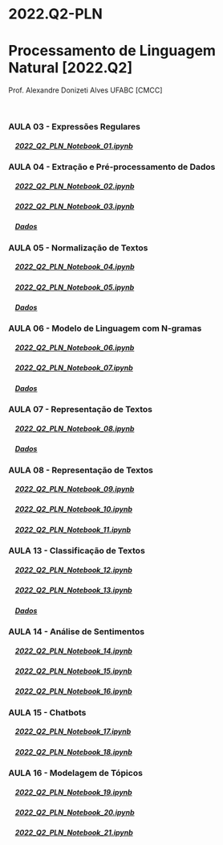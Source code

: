 # 2022.Q2-PLN
# Processamento de Linguagem Natural [2022.Q2]

Prof. Alexandre Donizeti Alves
UFABC [CMCC]

<br>

### **AULA 03 - Expressões Regulares**

##### &nbsp;&nbsp;&nbsp; [2022_Q2_PLN_Notebook_01.ipynb](https://github.com/adalves-ufabc/2022.Q2-PLN/blob/main/Aula%2003/2022-Q2%20PLN%20Notebook%2001.ipynb)

### **AULA 04 - Extração e Pré-processamento de Dados**

##### &nbsp;&nbsp;&nbsp; [2022_Q2_PLN_Notebook_02.ipynb](https://github.com/adalves-ufabc/2022.Q2-PLN/blob/main/Aula%2004/2022_Q2_PLN_Notebook_02.ipynb)
  
##### &nbsp;&nbsp;&nbsp; [2022_Q2_PLN_Notebook_03.ipynb](https://github.com/adalves-ufabc/2022.Q2-PLN/blob/main/Aula%2004/2022_Q2_PLN_Notebook_03.ipynb)

##### &nbsp;&nbsp;&nbsp; [Dados](https://drive.google.com/drive/folders/19WMti6LyQTR4XLGiVEZ5Oumz9BLJRr2e?usp=sharing) 

### **AULA 05 - Normalização de Textos**

##### &nbsp;&nbsp;&nbsp; [2022_Q2_PLN_Notebook_04.ipynb](https://github.com/adalves-ufabc/2022.Q2-PLN/blob/main/Aula%2005/2022_Q2_PLN_Notebook_04.ipynb)
  
##### &nbsp;&nbsp;&nbsp; [2022_Q2_PLN_Notebook_05.ipynb](https://github.com/adalves-ufabc/2022.Q2-PLN/blob/main/Aula%2005/2022_Q2_PLN_Notebook_05.ipynb)
  
##### &nbsp;&nbsp;&nbsp; [Dados](https://github.com/adalves-ufabc/2022.Q2-PLN/tree/main/Aula%2005/dados) 

### **AULA 06 - Modelo de Linguagem com N-gramas**

##### &nbsp;&nbsp;&nbsp; [2022_Q2_PLN_Notebook_06.ipynb](https://github.com/adalves-ufabc/2022.Q2-PLN/blob/main/Aula%2006/2022_Q2_PLN_Notebook_06.ipynb)
  
##### &nbsp;&nbsp;&nbsp; [2022_Q2_PLN_Notebook_07.ipynb](https://github.com/adalves-ufabc/2022.Q2-PLN/blob/main/Aula%2006/2022_Q2_PLN_Notebook_07.ipynb)
  
##### &nbsp;&nbsp;&nbsp; [Dados](https://github.com/adalves-ufabc/2022.Q2-PLN/tree/main/Aula%2006/dados) 

### **AULA 07 - Representação de Textos**

##### &nbsp;&nbsp;&nbsp; [2022_Q2_PLN_Notebook_08.ipynb](https://github.com/adalves-ufabc/2022.Q2-PLN/blob/main/Aula%2007/2022_Q2_PLN_Notebook_08.ipynb)
  
##### &nbsp;&nbsp;&nbsp; [Dados](https://github.com/adalves-ufabc/2022.Q2-PLN/tree/main/Aula%2007/dados) 

### **AULA 08 - Representação de Textos**

##### &nbsp;&nbsp;&nbsp; [2022_Q2_PLN_Notebook_09.ipynb](https://github.com/adalves-ufabc/2022.Q2-PLN/blob/main/Aula%2008/2022_Q2_PLN_Notebook_09.ipynb)

##### &nbsp;&nbsp;&nbsp; [2022_Q2_PLN_Notebook_10.ipynb](https://github.com/adalves-ufabc/2022.Q2-PLN/blob/main/Aula%2008/2022_Q2_PLN_Notebook_10.ipynb)

##### &nbsp;&nbsp;&nbsp; [2022_Q2_PLN_Notebook_11.ipynb](https://github.com/adalves-ufabc/2022.Q2-PLN/blob/main/Aula%2008/2022_Q2_PLN_Notebook_11.ipynb)

### **AULA 13 - Classificação de Textos**

##### &nbsp;&nbsp;&nbsp; [2022_Q2_PLN_Notebook_12.ipynb](https://github.com/adalves-ufabc/2022.Q2-PLN/blob/main/Aula%2013/2022_Q2_PLN_Notebook_12.ipynb)

##### &nbsp;&nbsp;&nbsp; [2022_Q2_PLN_Notebook_13.ipynb](https://github.com/adalves-ufabc/2022.Q2-PLN/blob/main/Aula%2013/2022_Q2_PLN_Notebook_13.ipynb)

##### &nbsp;&nbsp;&nbsp; [Dados](https://github.com/adalves-ufabc/2022.Q2-PLN/tree/main/Aula%2013/dados) 

### **AULA 14 - Análise de Sentimentos**

##### &nbsp;&nbsp;&nbsp; [2022_Q2_PLN_Notebook_14.ipynb](https://github.com/adalves-ufabc/2022.Q2-PLN/blob/main/Aula%2014/2022_Q2_PLN_Notebook_14.ipynb)

##### &nbsp;&nbsp;&nbsp; [2022_Q2_PLN_Notebook_15.ipynb](https://github.com/adalves-ufabc/2022.Q2-PLN/blob/main/Aula%2014/2022_Q2_PLN_Notebook_15.ipynb)

##### &nbsp;&nbsp;&nbsp; [2022_Q2_PLN_Notebook_16.ipynb](https://github.com/adalves-ufabc/2022.Q2-PLN/blob/main/Aula%2014/2022_Q2_PLN_Notebook_16.ipynb)

### **AULA 15 - Chatbots**

##### &nbsp;&nbsp;&nbsp; [2022_Q2_PLN_Notebook_17.ipynb](https://github.com/adalves-ufabc/2022.Q2-PLN/blob/main/Aula%2015/2022_Q2_PLN_Notebook_17.ipynb)

##### &nbsp;&nbsp;&nbsp; [2022_Q2_PLN_Notebook_18.ipynb](https://github.com/adalves-ufabc/2022.Q2-PLN/blob/main/Aula%2015/2022_Q2_PLN_Notebook_18.ipynb)

### **AULA 16 - Modelagem de Tópicos**

##### &nbsp;&nbsp;&nbsp; [2022_Q2_PLN_Notebook_19.ipynb](https://github.com/adalves-ufabc/2022.Q2-PLN/blob/main/Aula%2016/2022_Q2_PLN_Notebook_19.ipynb)

##### &nbsp;&nbsp;&nbsp; [2022_Q2_PLN_Notebook_20.ipynb](https://github.com/adalves-ufabc/2022.Q2-PLN/blob/main/Aula%2016/2022_Q2_PLN_Notebook_20.ipynb)

##### &nbsp;&nbsp;&nbsp; [2022_Q2_PLN_Notebook_21.ipynb](https://github.com/adalves-ufabc/2022.Q2-PLN/blob/main/Aula%2016/2022_Q2_PLN_Notebook_21.ipynb)




